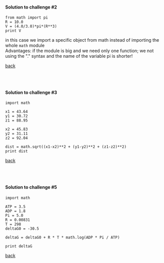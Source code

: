 #### Solution to challenge #2
```
from math import pi
R = 10.0
V = (4.0/3.0)*pi*(R**3)
print V
```
in this case we import a specific object from math instead of importing the whole `math` module <br>
Advantages: if the module is big and we need only one  function; we not using the "." syntax and the name of the variable pi is shorter!  

<a href="https://github.com/ELIXIR-ITA-training/python_course/blob/master/day1/2-Pythonshell/pythonshell.md#challenge-2
">back<a/>

<br>
<br>

#### Solution to challenge #3
```
import math

x1 = 43.64
y1 = 30.72
z1 = 88.95

x2 = 45.83
y2 = 31.11
z2 = 92.04

dist = math.sqrt((x1-x2)**2 + (y1-y2)**2 + (z1-z2)**2)
print dist
```
<a href="https://github.com/ELIXIR-ITA-training/python_course/blob/master/day1/2-Pythonshell/pythonshell.md#challenge-3
">back<a/>

<br>
<br>

#### Solution to challenge #5
```
import math

ATP = 3.5
ADP = 1.8
Pi = 5.0
R = 0.00831
T = 298
deltaG0 = -30.5

deltaG = deltaG0 + R * T * math.log(ADP * Pi / ATP)

print deltaG
```
<a href="https://github.com/ELIXIR-ITA-training/python_course/blob/master/day1/2-Pythonshell/pythonshell.md#challenge-5
">back<a/>

<br>
